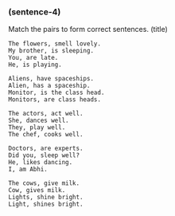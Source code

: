### (sentence-4)

Match the pairs to form correct sentences. (title)

```
The flowers, smell lovely.
My brother, is sleeping.
You, are late.
He, is playing.
```

```
Aliens, have spaceships.
Alien, has a spaceship.
Monitor, is the class head.
Monitors, are class heads.
```

```
The actors, act well.
She, dances well.
They, play well.
The chef, cooks well.
```

```
Doctors, are experts.
Did you, sleep well?
He, likes dancing.
I, am Abhi.
```

```
The cows, give milk.
Cow, gives milk.
Lights, shine bright.
Light, shines bright.
```
